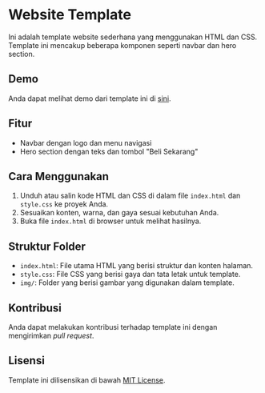 # Website Template

Ini adalah template website sederhana yang menggunakan HTML dan CSS. Template ini mencakup beberapa komponen seperti navbar dan hero section.

## Demo

Anda dapat melihat demo dari template ini di [sini](https://example.com).

## Fitur

- Navbar dengan logo dan menu navigasi
- Hero section dengan teks dan tombol "Beli Sekarang"

## Cara Menggunakan

1. Unduh atau salin kode HTML dan CSS di dalam file `index.html` dan `style.css` ke proyek Anda.
2. Sesuaikan konten, warna, dan gaya sesuai kebutuhan Anda.
3. Buka file `index.html` di browser untuk melihat hasilnya.

## Struktur Folder

- `index.html`: File utama HTML yang berisi struktur dan konten halaman.
- `style.css`: File CSS yang berisi gaya dan tata letak untuk template.
- `img/`: Folder yang berisi gambar yang digunakan dalam template.

## Kontribusi

Anda dapat melakukan kontribusi terhadap template ini dengan mengirimkan *pull request*.

## Lisensi

Template ini dilisensikan di bawah [MIT License](LICENSE).

